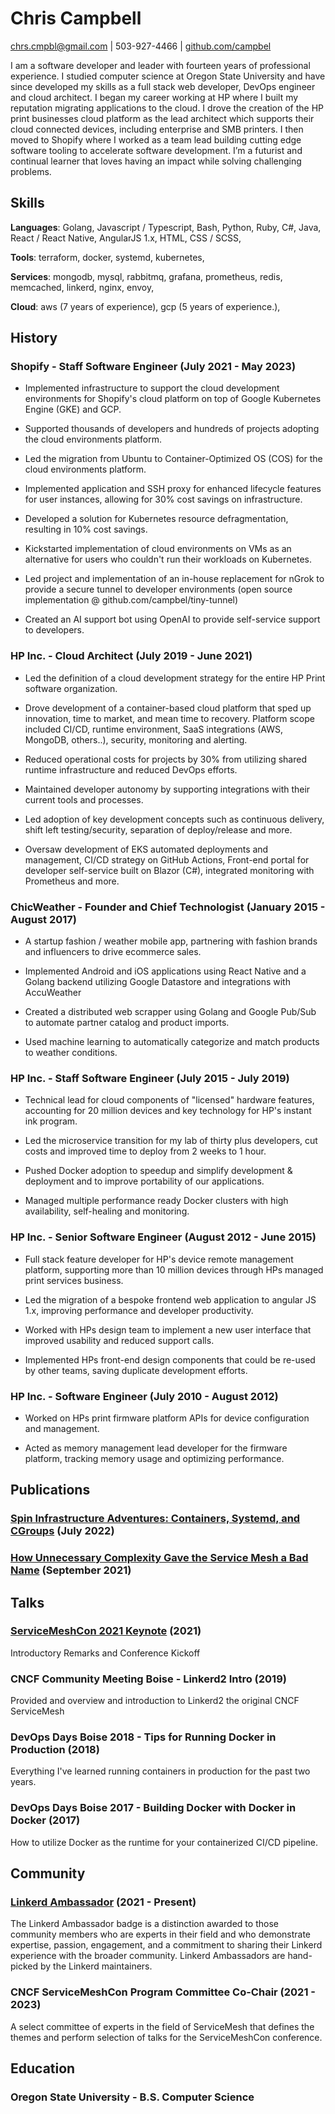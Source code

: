 
# Chris Campbell
chrs.cmpbl@gmail.com | 503-927-4466 | [github.com/campbel](https://github.com/campbel)

I am a software developer and leader with fourteen years of professional experience. I studied computer science at Oregon State University and have since developed my skills as a full stack web developer, DevOps engineer and cloud architect. I began my career working at HP where I built my reputation migrating applications to the cloud. I drove the creation of the HP print businesses cloud platform as the lead architect which supports their cloud connected devices, including enterprise and SMB printers. I then moved to Shopify where I worked as a team lead building cutting edge software tooling to accelerate software development. I’m a futurist and continual learner that loves having an impact while solving challenging problems.

## Skills

**Languages**: Golang, Javascript / Typescript, Bash, Python, Ruby, C#, Java, React / React Native, AngularJS 1.x, HTML, CSS / SCSS, 

**Tools**: terraform, docker, systemd, kubernetes, 

**Services**: mongodb, mysql, rabbitmq, grafana, prometheus, redis, memcached, linkerd, nginx, envoy, 

**Cloud**: aws (7 years of experience), gcp (5 years of experience.), 

## History

### Shopify - Staff Software Engineer (July 2021 - May 2023)

- Implemented infrastructure to support the cloud development environments for Shopify&#39;s cloud platform on top of Google Kubernetes Engine (GKE) and GCP.

- Supported thousands of developers and hundreds of projects adopting the cloud environments platform.

- Led the migration from Ubuntu to Container-Optimized OS (COS) for the cloud environments platform.

- Implemented application and SSH proxy for enhanced lifecycle features for user instances, allowing for 30% cost savings on infrastructure.

- Developed a solution for Kubernetes resource defragmentation, resulting in 10% cost savings.

- Kickstarted implementation of cloud environments on VMs as an alternative for users who couldn&#39;t run their workloads on Kubernetes.

- Led project and implementation of an in-house replacement for nGrok to provide a secure tunnel to developer environments (open source implementation @ github.com/campbel/tiny-tunnel)

- Created an AI support bot using OpenAI to provide self-service support to developers.


### HP Inc. - Cloud Architect (July 2019 - June 2021)

- Led the definition of a cloud development strategy for the entire HP Print software organization.

- Drove development of a container-based cloud platform that sped up innovation, time to market, and mean time to recovery. Platform scope included CI/CD, runtime environment, SaaS integrations (AWS, MongoDB, others..), security, monitoring and alerting.

- Reduced operational costs for projects by 30% from utilizing shared runtime infrastructure and reduced DevOps efforts.

- Maintained developer autonomy by supporting integrations with their current tools and processes.

- Led adoption of key development concepts such as continuous delivery, shift left testing/security, separation of deploy/release and more.

- Oversaw development of EKS automated deployments and management, CI/CD strategy on GitHub Actions, Front-end portal for developer self-service built on Blazor (C#), integrated monitoring with Prometheus and more.


### ChicWeather - Founder and Chief Technologist (January 2015 - August 2017)

- A startup fashion / weather mobile app, partnering with fashion brands and influencers to drive ecommerce sales.

- Implemented Android and iOS applications using React Native and a Golang backend utilizing Google Datastore and integrations with AccuWeather

- Created a distributed web scrapper using Golang and Google Pub/Sub to automate partner catalog and product imports.

- Used machine learning to automatically categorize and match products to weather conditions.


### HP Inc. - Staff Software Engineer (July 2015 - July 2019)

- Technical lead for cloud components of &#34;licensed&#34; hardware features, accounting for 20 million devices and key technology for HP&#39;s instant ink program.

- Led the microservice transition for my lab of thirty plus developers, cut costs and improved time to deploy from 2 weeks to 1 hour.

- Pushed Docker adoption to speedup and simplify development &amp; deployment and to improve portability of our applications.

- Managed multiple performance ready Docker clusters with high availability, self-healing and monitoring.


### HP Inc. - Senior Software Engineer (August 2012 - June 2015)

- Full stack feature developer for HP&#39;s device remote management platform, supporting more than 10 million devices through HPs managed print services business.

- Led the migration of a bespoke frontend web application to angular JS 1.x, improving performance and developer productivity.

- Worked with HPs design team to implement a new user interface that improved usability and reduced support calls.

- Implemented HPs front-end design components that could be re-used by other teams, saving duplicate development efforts.


### HP Inc. - Software Engineer (July 2010 - August 2012)

- Worked on HPs print firmware platform APIs for device configuration and management.

- Acted as memory management lead developer for the firmware platform, tracking memory usage and optimizing performance.



## Publications

###  [Spin Infrastructure Adventures: Containers, Systemd, and CGroups](https://shopify.engineering/spin-infrastructure-adventures-containers-systemd-cgroups)  (July 2022)


###  [How Unnecessary Complexity Gave the Service Mesh a Bad Name](https://www.infoq.com/articles/service-mesh-unnecessary-complexity/?itm_source=articles_about_Linkerd&amp;itm_medium=link&amp;itm_campaign=Linkerd)  (September 2021)



## Talks

###  [ServiceMeshCon 2021 Keynote](https://www.youtube.com/watch?v=-e_zQVPooA4&amp;list=PLj6h78yzYM2Pi4GsjNNWkkEvntCLMTjEL)  (2021)
Introductory Remarks and Conference Kickoff

###  CNCF Community Meeting Boise - Linkerd2 Intro  (2019)
Provided and overview and introduction to Linkerd2 the original CNCF ServiceMesh

###  DevOps Days Boise 2018 - Tips for Running Docker in Production  (2018)
Everything I&#39;ve learned running containers in production for the past two years.

###  DevOps Days Boise 2017 - Building Docker with Docker in Docker  (2017)
How to utilize Docker as the runtime for your containerized CI/CD pipeline.


## Community

###  [Linkerd Ambassador](https://linkerd.io/community/ambassadors/#:~:text=The%20Linkerd%20Ambassador%20badge%20is,experience%20with%20the%20broader%20community.)  (2021 - Present)
The Linkerd Ambassador badge is a distinction awarded to those community members who are experts in their field and who demonstrate expertise, passion, engagement, and a commitment to sharing their Linkerd experience with the broader community. Linkerd Ambassadors are hand-picked by the Linkerd maintainers.

###  CNCF ServiceMeshCon Program Committee Co-Chair  (2021 - 2023)
A select committee of experts in the field of ServiceMesh that defines the themes and perform selection of talks for the ServiceMeshCon conference.


## Education

### Oregon State University - B.S. Computer Science

